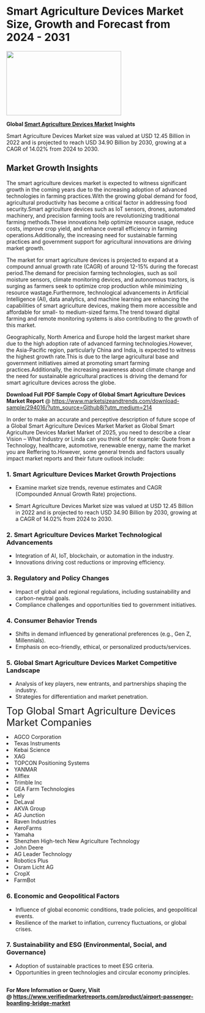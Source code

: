 <H1>Smart Agriculture Devices Market Size, Growth and Forecast from 2024 - 2031</H1><img class="aligncenter size-medium wp-image-584254" src="https://thirdeyenews.in/wp-content/uploads/2024/09/Global-Market-Research-300x168.jpeg" alt="" width="300" height="168" /><p><strong>Global&nbsp;<a href="https://www.marketsizeandtrends.com/download-sample/294016/?utm_source=Github8j?utm_medium=214">Smart Agriculture Devices Market</a> Insights</strong></p><p>Smart Agriculture Devices Market size was valued at USD 12.45 Billion in 2022 and is projected to reach USD 34.90 Billion by 2030, growing at a CAGR of 14.02% from 2024 to 2030.</p><p><h2>Market Growth Insights</h2> <p>The smart agriculture devices market is expected to witness significant growth in the coming years due to the increasing adoption of advanced technologies in farming practices.With the growing global demand for food, agricultural productivity has become a critical factor in addressing food security.Smart agriculture devices such as IoT sensors, drones, automated machinery, and precision farming tools are revolutionizing traditional farming methods.These innovations help optimize resource usage, reduce costs, improve crop yield, and enhance overall efficiency in farming operations.Additionally, the increasing need for sustainable farming practices and government support for agricultural innovations are driving market growth.</p> <p>The market for smart agriculture devices is projected to expand at a compound annual growth rate (CAGR) of around 12-15% during the forecast period.The demand for precision farming technologies, such as soil moisture sensors, climate monitoring devices, and autonomous tractors, is surging as farmers seek to optimize crop production while minimizing resource wastage.Furthermore, technological advancements in Artificial Intelligence (AI), data analytics, and machine learning are enhancing the capabilities of smart agriculture devices, making them more accessible and affordable for small- to medium-sized farms.The trend toward digital farming and remote monitoring systems is also contributing to the growth of this market.</p> <p>Geographically, North America and Europe hold the largest market share due to the high adoption rate of advanced farming technologies.However, the Asia-Pacific region, particularly China and India, is expected to witness the highest growth rate.This is due to the large agricultural base and government initiatives aimed at promoting smart farming practices.Additionally, the increasing awareness about climate change and the need for sustainable agricultural practices is driving the demand for smart agriculture devices across the globe.</p> <p><span class=""><strong>Download Full PDF Sample Copy of Global Smart Agriculture Devices Market Report</strong> @ <a href="https://www.marketsizeandtrends.com/download-sample/294016/?utm_source=Github8j?utm_medium=214" target="_blank">https://www.marketsizeandtrends.com/download-sample/294016/?utm_source=Github8j?utm_medium=214</a></span></p><p>In order to make an accurate and perceptive description of future scope of a Global&nbsp;Smart Agriculture Devices Market Market as Global&nbsp;Smart Agriculture Devices Market Market of 2025, you need to describe a clear Vision &ndash; What Industry or Linda can you think of for example: Quote from a Technology, healthcare, automotive, renewable energy, name the market you are Reffering to.However, some general trends and factors usually impact market reports and their future outlook include:</p><h3>1.&nbsp;<strong>Smart Agriculture Devices Market Growth Projections</strong></h3><ul><li>Examine market size trends, revenue estimates and CAGR (Compounded Annual Growth Rate) projections.</li><li><p>Smart Agriculture Devices Market size was valued at USD 12.45 Billion in 2022 and is projected to reach USD 34.90 Billion by 2030, growing at a CAGR of 14.02% from 2024 to 2030.</p></li></ul><h3>2.&nbsp;<strong>Smart Agriculture Devices Market Technological Advancements</strong></h3><ul><li>Integration of AI, IoT, blockchain, or automation in the industry.</li><li>Innovations driving cost reductions or improving efficiency.</li></ul><h3>3.&nbsp;<strong>Regulatory and Policy Changes</strong></h3><ul><li>Impact of global and regional regulations, including sustainability and carbon-neutral goals.</li><li>Compliance challenges and opportunities tied to government initiatives.</li></ul><h3>4.&nbsp;<strong>Consumer Behavior Trends</strong></h3><ul><li>Shifts in demand influenced by generational preferences (e.g., Gen Z, Millennials).</li><li>Emphasis on eco-friendly, ethical, or personalized products/services.</li></ul><h3>5.&nbsp;<strong>Global Smart Agriculture Devices Market Competitive Landscape</strong></h3><ul><li>Analysis of key players, new entrants, and partnerships shaping the industry.</li><li>Strategies for differentiation and market penetration.</li></ul><p data-pm-slice="1 1 []"><span style="color: inherit; font-family: inherit; font-size: 25px;">Top Global Smart Agriculture Devices Market Companies</span></p><div class="" data-test-id=""><p><li>AGCO Corporation</li><li> Texas Instruments</li><li> Kebai Science</li><li> XAG</li><li> TOPCON Positioning Systems</li><li> YANMAR</li><li> Allflex</li><li> Trimble Inc</li><li> GEA Farm Technologies</li><li> Lely</li><li> DeLaval</li><li> AKVA Group</li><li> AG Junction</li><li> Raven Industries</li><li> AeroFarms</li><li> Yamaha</li><li> Shenzhen High-tech New Agriculture Technology</li><li> John Deere</li><li> AG Leader Technology</li><li> Robotics Plus</li><li> Osram Licht AG</li><li> CropX</li><li> FarmBot</li></p></div><h3>6.&nbsp;<strong>Economic and Geopolitical Factors</strong></h3><ul><li>Influence of global economic conditions, trade policies, and geopolitical events.</li><li>Resilience of the market to inflation, currency fluctuations, or global crises.</li></ul><h3>7.&nbsp;<strong>Sustainability and ESG (Environmental, Social, and Governance)</strong></h3><ul><li>Adoption of sustainable practices to meet ESG criteria.</li><li>Opportunities in green technologies and circular economy principles.</li></ul><h2><strong style="font-size: 14px;">For More Information or Query, Visit @&nbsp;</strong><a style="background-color: #ffffff; font-size: 14px;" href="https://www.marketsizeandtrends.com/report/smart-agriculture-devices-market/" target="_blank">https://www.verifiedmarketreports.com/product/airport-passenger-boarding-bridge-market</a></h2>